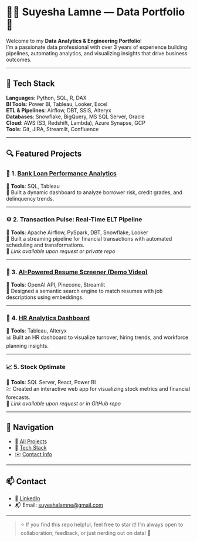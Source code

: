 # 👩‍💻 Suyesha Lamne — Data Portfolio 🚀

Welcome to my **Data Analytics & Engineering Portfolio**!  
I’m a passionate data professional with over 3 years of experience building pipelines, automating analytics, and visualizing insights that drive business outcomes.

---

## 🧰 Tech Stack

**Languages**: Python, SQL, R, DAX  
**BI Tools**: Power BI, Tableau, Looker, Excel  
**ETL & Pipelines**: Airflow, DBT, SSIS, Alteryx  
**Databases**: Snowflake, BigQuery, MS SQL Server, Oracle  
**Cloud**: AWS (S3, Redshift, Lambda), Azure Synapse, GCP  
**Tools**: Git, JIRA, Streamlit, Confluence

---

## 🔍 Featured Projects

### 💸 1. [Bank Loan Performance Analytics](https://public.tableau.com/views/BankLoanReport_17431111023620/Summary?:language=en-US&:sid=&:redirect=auth&:display_count=n&:origin=viz_share_link)  
📌 **Tools**: SQL, Tableau  
🧠 Built a dynamic dashboard to analyze borrower risk, credit grades, and delinquency trends.

---

### ⚙ 2. Transaction Pulse: Real-Time ELT Pipeline  
📌 **Tools**: Apache Airflow, PySpark, DBT, Snowflake, Looker  
📡 Built a streaming pipeline for financial transactions with automated scheduling and transformations.  
🔗 *Link available upon request or private repo*

---

### 🤖 3. [AI-Powered Resume Screener (Demo Video)](https://youtu.be/dMODRvqjwKE?si=Duv1dWvc19TFifhj)  
📌 **Tools**: OpenAI API, Pinecone, Streamlit  
📂 Designed a semantic search engine to match resumes with job descriptions using embeddings.

---

### 👥 4. [HR Analytics Dashboard](https://public.tableau.com/views/HRAnalyticsDashboard_17330798584100/HRAnalyticsDashboard?:language=en-US&:sid=&:redirect=auth&:display_count=n&:origin=viz_share_link)  
📌 **Tools**: Tableau, Alteryx  
📊 Built an HR dashboard to visualize turnover, hiring trends, and workforce planning insights.

---

### 📈 5. Stock Optimate  
📌 **Tools**: SQL Server, React, Power BI  
💹 Created an interactive web app for visualizing stock metrics and financial forecasts.  
🔗 *Link available upon request or in GitHub repo*

---

## 🧭 Navigation

- 📂 [All Projects](#featured-projects)
- 🧰 [Tech Stack](#tech-stack)
- ✉️ [Contact Info](#contact)

---

## 📫 Contact

- 💼 [LinkedIn](https://www.linkedin.com/in/suyesha-lamne/)  
- 📬 Email: [suyeshalamne@gmail.com](mailto:suyeshalamne@gmail.com)

---

> ⭐ If you find this repo helpful, feel free to star it! I’m always open to collaboration, feedback, or just nerding out on data! 📡
